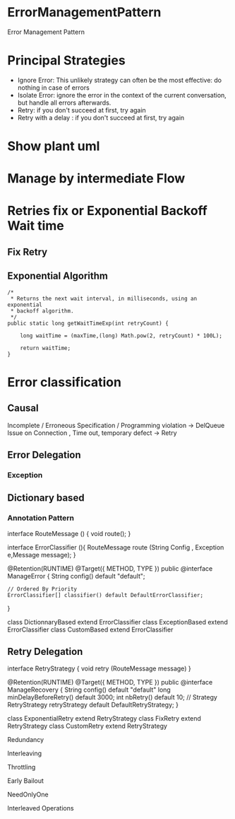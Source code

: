 # ErrorManagementPattern
Error Management Pattern

# Principal Strategies

- Ignore Error: This unlikely strategy can often be the most effective: do nothing in case of errors
- Isolate Error: ignore the error in the context of the current conversation, but handle all errors afterwards.
- Retry: if you don't succeed at first, try again
- Retry with a delay : if you don't succeed at first, try again

# Show plant uml


# Manage by intermediate Flow

# Retries fix or Exponential Backoff Wait time

## Fix Retry

## Exponential Algorithm

```
/*
 * Returns the next wait interval, in milliseconds, using an exponential
 * backoff algorithm.
 */
public static long getWaitTimeExp(int retryCount) {

    long waitTime = (maxTime,(long) Math.pow(2, retryCount) * 100L);

    return waitTime;
}
```

# Error classification

## Causal 

Incomplete / Erroneous Specification / Programming violation  -> DelQueue
Issue on Connection , Time out, temporary defect -> Retry 


## Error Delegation

### Exception 

## Dictionary based

### Annotation Pattern

interface RouteMessage () {
    void route();
}

interface ErrorClassifier (){
    RouteMessage route (String Config , Exception e,Message message);
}


@Retention(RUNTIME)
@Target({ METHOD, TYPE })
public @interface ManageError { 
	String config() default "default";

    // Ordered By Priority
	ErrorClassifier[] classifier() default DefaultErrorClassifier;
}

class DictionnaryBased extend ErrorClassifier
class ExceptionBased extend ErrorClassifier
class CustomBased extend ErrorClassifier

## Retry Delegation

interface RetryStrategy  {
    void retry (RouteMessage message)
}

@Retention(RUNTIME)
@Target({ METHOD, TYPE })
public @interface ManageRecovery {
    String config() default "default"
	long minDelayBeforeRetry() default 3000;
	int nbRetry() default 10;
    // Strategy 
	RetryStrategy retryStrategy default DefaultRetryStrategy;
}

class ExponentialRetry extend RetryStrategy
class FixRetry extend RetryStrategy
class CustomRetry extend RetryStrategy





Redundancy

Interleaving

Throttling

Early Bailout

NeedOnlyOne

Interleaved Operations
